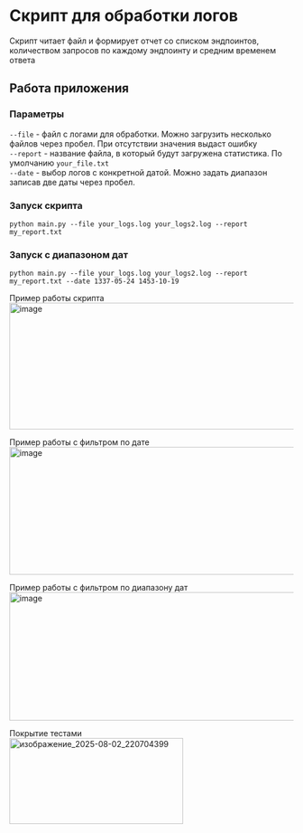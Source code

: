 # Скрипт для обработки логов
Скрипт читает файл и формирует отчет со списком эндпоинтов, количеством запросов по каждому эндпоинту и средним временем ответа
## Работа приложения

### Параметры
`--file` - файл с логами для обработки. Можно загрузить несколько файлов через пробел. При отсутствии значения выдаст ошибку  
`--report` - название файла, в который будут загружена статистика. По умолчанию `your_file.txt`  
`--date` - выбор логов с конкретной датой. Можно задать диапазон записав две даты через пробел.  

### Запуск скрипта
```bush
python main.py --file your_logs.log your_logs2.log --report my_report.txt
```
### Запуск c диапазоном дат
```bush
python main.py --file your_logs.log your_logs2.log --report my_report.txt --date 1337-05-24 1453-10-19
```
Пример работы скрипта
<img width="1255" height="224" alt="image" src="https://github.com/user-attachments/assets/8d41d4ac-36c5-4fde-b7b6-e5404e724060" />

Пример работы с фильтром по дате
<img width="1444" height="226" alt="image" src="https://github.com/user-attachments/assets/f99b00f9-b62d-4ce3-9e01-ad79fdeb8142" />

Пример работы с фильтром по диапазону дат
<img width="1540" height="227" alt="image" src="https://github.com/user-attachments/assets/c9fd4a9c-55e5-497f-9bf1-230b52e0f6ce" />

Покрытие тестами  
<img width="308" height="152" alt="изображение_2025-08-02_220704399" src="https://github.com/user-attachments/assets/50a90d72-4e20-40fb-a393-cb8029ddfeff" />
